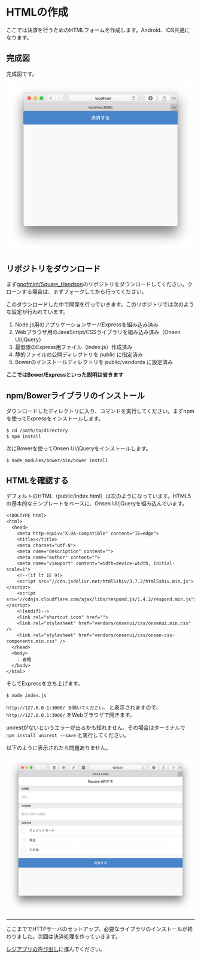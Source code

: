 # HTMLの作成

ここでは決済を行うためのHTMLフォームを作成します。Android、iOS共通になります。

## 完成図

完成図です。

![](images/2-1-1.png)

## リポジトリをダウンロード

まず[goofmint/Square_Handson](https://github.com/goofmint/Square_Handson)のリポジトリをダウンロードしてください。クローンする場合は、まずフォークしてから行ってください。

このダウンロードした中で開発を行っていきます。このリポジトリでは次のような設定が行われています。

1. Node.js用のアプリケーションサーバExpressを組み込み済み
2. Webブラウザ用のJavaScript/CSSライブラリを組み込み済み（Onsen UI/jQuery）
4. 最低限のExpress用ファイル（index.js）作成済み
5. 静的ファイルの公開ディレクトリを public に指定済み
6. Bowerのインストールディレクトリを public/vendords に設定済み

**ここではBower/Expressといった説明は省きます**

## npm/Bowerライブラリのインストール

ダウンロードしたディレクトリに入り、コマンドを実行してください。まずnpmを使ってExpressをインストールします。

```
$ cd /path/to/directory
$ npm install
```

次にBowerを使ってOnsen UI/jQueryをインストールします。

```
$ node_modules/bower/bin/bower install
```

## HTMLを確認する

デフォルトのHTML（public/index.html）は次のようになっています。HTML5の基本的なテンプレートをベースに、Onsen UI/jQueryを組み込んでいます。

```
<!DOCTYPE html>
<html>
  <head>
    <meta http-equiv="X-UA-Compatible" content="IE=edge">
    <title></title>
    <meta charset="utf-8">
    <meta name="description" content="">
    <meta name="author" content="">
    <meta name="viewport" content="width=device-width, initial-scale=1">
    <!--[if lt IE 9]>
    <script src="//cdn.jsdelivr.net/html5shiv/3.7.2/html5shiv.min.js"></script>
    <script src="//cdnjs.cloudflare.com/ajax/libs/respond.js/1.4.2/respond.min.js"></script>
    <![endif]-->
    <link rel="shortcut icon" href="">
    <link rel="stylesheet" href="vendors/onsenui/css/onsenui.min.css" />
    <link rel="stylesheet" href="vendors/onsenui/css/onsen-css-components.min.css" />
  </head>
  <body>
    : 省略
  </body>
</html>
```

そしてExpressを立ち上げます。

```
$ node index.js 
```

`http://127.0.0.1:3000/ を開いてください。` と表示されますので、 `http://127.0.0.1:3000/` をWebブラウザで開きます。

unirestがないというエラーが出るかも知れません。その場合はターミナルで `npm install unirest --save` と実行してください。

以下のように表示されたら問題ありません。

![](images/2-2-2.png)

----

ここまででHTTPサーバのセットアップ、必要なライブラリのインストールが終わりました。次回は決済処理を作っていきます。

[レジアプリの呼び出し](./2-2.md)に進んでください。
